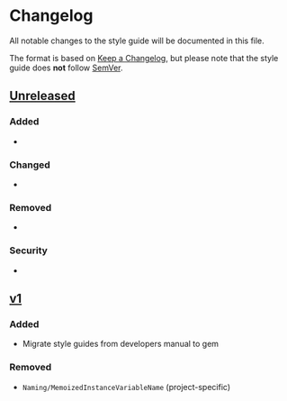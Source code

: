 # Changelog

All notable changes to the style guide will be documented in this file.

The format is based on [Keep a Changelog](http://keepachangelog.com/en/1.0.0/),
but please note that the style guide does **not** follow [SemVer](https://semver.org).

## [Unreleased]

### Added

-

### Changed

-

### Removed

-

### Security

-

## [v1]

### Added

- Migrate style guides from developers manual to gem

### Removed

- `Naming/MemoizedInstanceVariableName` (project-specific)

[Unreleased]: https://github.com/InspireNL/Manoflex/compare/v1...HEAD
[v1]: https://github.com/InspireNL/Manoflex/tree/v1
